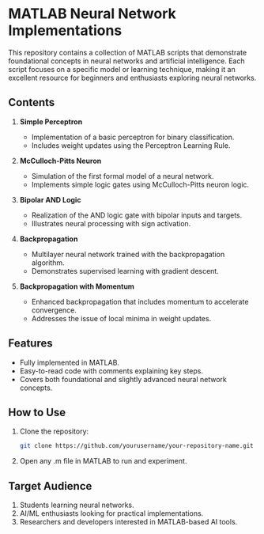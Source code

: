# MATLAB Neural Network Implementations

This repository contains a collection of MATLAB scripts that demonstrate foundational concepts in neural networks and artificial intelligence. Each script focuses on a specific model or learning technique, making it an excellent resource for beginners and enthusiasts exploring neural networks.  

## Contents
1. **Simple Perceptron**  
   - Implementation of a basic perceptron for binary classification.
   - Includes weight updates using the Perceptron Learning Rule.

2. **McCulloch-Pitts Neuron**  
   - Simulation of the first formal model of a neural network.
   - Implements simple logic gates using McCulloch-Pitts neuron logic.

3. **Bipolar AND Logic**  
   - Realization of the AND logic gate with bipolar inputs and targets.
   - Illustrates neural processing with sign activation.

4. **Backpropagation**  
   - Multilayer neural network trained with the backpropagation algorithm.
   - Demonstrates supervised learning with gradient descent.

5. **Backpropagation with Momentum**  
   - Enhanced backpropagation that includes momentum to accelerate convergence.
   - Addresses the issue of local minima in weight updates.

## Features
- Fully implemented in MATLAB.
- Easy-to-read code with comments explaining key steps.
- Covers both foundational and slightly advanced neural network concepts.

## How to Use
1. Clone the repository:  
   ```bash
   git clone https://github.com/yourusername/your-repository-name.git
   ```
2. Open any .m file in MATLAB to run and experiment.

## Target Audience
1. Students learning neural networks.
2. AI/ML enthusiasts looking for practical implementations.
3. Researchers and developers interested in MATLAB-based AI tools.


